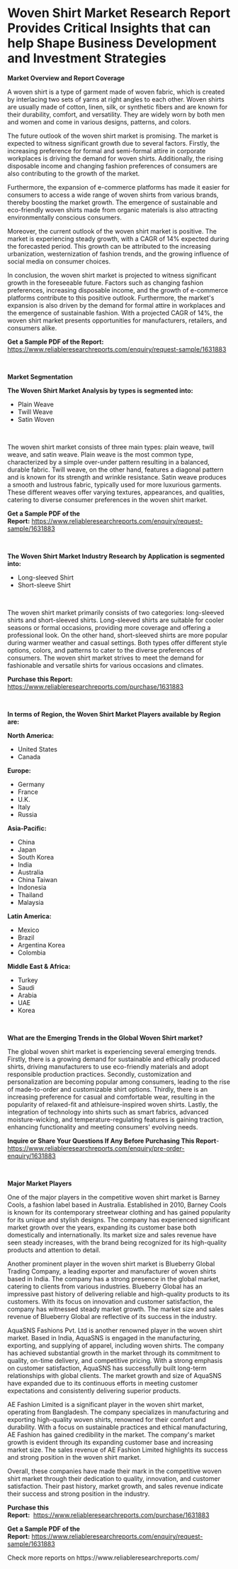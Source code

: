 <p><h1>Woven Shirt Market Research Report Provides Critical Insights that can help Shape Business Development and Investment Strategies</h1></p><p><strong>Market Overview and Report Coverage</strong></p>
<p><p>A woven shirt is a type of garment made of woven fabric, which is created by interlacing two sets of yarns at right angles to each other. Woven shirts are usually made of cotton, linen, silk, or synthetic fibers and are known for their durability, comfort, and versatility. They are widely worn by both men and women and come in various designs, patterns, and colors.</p><p>The future outlook of the woven shirt market is promising. The market is expected to witness significant growth due to several factors. Firstly, the increasing preference for formal and semi-formal attire in corporate workplaces is driving the demand for woven shirts. Additionally, the rising disposable income and changing fashion preferences of consumers are also contributing to the growth of the market.</p><p>Furthermore, the expansion of e-commerce platforms has made it easier for consumers to access a wide range of woven shirts from various brands, thereby boosting the market growth. The emergence of sustainable and eco-friendly woven shirts made from organic materials is also attracting environmentally conscious consumers.</p><p>Moreover, the current outlook of the woven shirt market is positive. The market is experiencing steady growth, with a CAGR of 14% expected during the forecasted period. This growth can be attributed to the increasing urbanization, westernization of fashion trends, and the growing influence of social media on consumer choices.</p><p>In conclusion, the woven shirt market is projected to witness significant growth in the foreseeable future. Factors such as changing fashion preferences, increasing disposable income, and the growth of e-commerce platforms contribute to this positive outlook. Furthermore, the market's expansion is also driven by the demand for formal attire in workplaces and the emergence of sustainable fashion. With a projected CAGR of 14%, the woven shirt market presents opportunities for manufacturers, retailers, and consumers alike.</p></p>
<p><strong>Get a Sample PDF of the Report:</strong> <a href="https://www.reliableresearchreports.com/enquiry/request-sample/1631883">https://www.reliableresearchreports.com/enquiry/request-sample/1631883</a></p>
<p>&nbsp;</p>
<p><strong>Market Segmentation</strong></p>
<p><strong>The Woven Shirt Market Analysis by types is segmented into:</strong></p>
<p><ul><li>Plain Weave</li><li>Twill Weave</li><li>Satin Woven</li></ul></p>
<p>&nbsp;</p>
<p><p>The woven shirt market consists of three main types: plain weave, twill weave, and satin weave. Plain weave is the most common type, characterized by a simple over-under pattern resulting in a balanced, durable fabric. Twill weave, on the other hand, features a diagonal pattern and is known for its strength and wrinkle resistance. Satin weave produces a smooth and lustrous fabric, typically used for more luxurious garments. These different weaves offer varying textures, appearances, and qualities, catering to diverse consumer preferences in the woven shirt market.</p></p>
<p><strong>Get a Sample PDF of the Report:</strong>&nbsp;<a href="https://www.reliableresearchreports.com/enquiry/request-sample/1631883">https://www.reliableresearchreports.com/enquiry/request-sample/1631883</a></p>
<p>&nbsp;</p>
<p><strong>The Woven Shirt Market Industry Research by Application is segmented into:</strong></p>
<p><ul><li>Long-sleeved Shirt</li><li>Short-sleeve Shirt</li></ul></p>
<p>&nbsp;</p>
<p><p>The woven shirt market primarily consists of two categories: long-sleeved shirts and short-sleeved shirts. Long-sleeved shirts are suitable for cooler seasons or formal occasions, providing more coverage and offering a professional look. On the other hand, short-sleeved shirts are more popular during warmer weather and casual settings. Both types offer different style options, colors, and patterns to cater to the diverse preferences of consumers. The woven shirt market strives to meet the demand for fashionable and versatile shirts for various occasions and climates.</p></p>
<p><strong>Purchase this Report:</strong>&nbsp; <a href="https://www.reliableresearchreports.com/purchase/1631883">https://www.reliableresearchreports.com/purchase/1631883</a></p>
<p>&nbsp;</p>
<p><strong>In terms of Region, the Woven Shirt Market Players available by Region are:</strong></p>
<p>
    <p> <strong> North America: </strong>
        <ul>
            <li>United States</li>
            <li>Canada</li>
        </ul>
        </p> 
    <p> <strong> Europe: </strong>
        <ul>
            <li>Germany</li>
            <li>France</li>
            <li>U.K.</li>
            <li>Italy</li>
            <li>Russia</li>
        </ul>
        </p> 
    <p> <strong> Asia-Pacific: </strong>
        <ul>
            <li>China</li>
            <li>Japan</li>
            <li>South Korea</li>
            <li>India</li>
            <li>Australia</li>
            <li>China Taiwan</li>
            <li>Indonesia</li>
            <li>Thailand</li>
            <li>Malaysia</li>
        </ul>
        </p> 
    <p> <strong> Latin America: </strong>
        <ul>
            <li>Mexico</li>
            <li>Brazil</li>
            <li>Argentina Korea</li>
            <li>Colombia</li>
        </ul>
        </p> 
    <p> <strong> Middle East & Africa: </strong>
        <ul>
            <li>Turkey</li>
            <li>Saudi</li>
            <li>Arabia</li>
            <li>UAE</li>
            <li>Korea</li>
        </ul>
    </p>
    </p>
<p>&nbsp;</p>
<p><strong>What are the Emerging Trends in the Global Woven Shirt market?</strong></p>
<p><p>The global woven shirt market is experiencing several emerging trends. Firstly, there is a growing demand for sustainable and ethically produced shirts, driving manufacturers to use eco-friendly materials and adopt responsible production practices. Secondly, customization and personalization are becoming popular among consumers, leading to the rise of made-to-order and customizable shirt options. Thirdly, there is an increasing preference for casual and comfortable wear, resulting in the popularity of relaxed-fit and athleisure-inspired woven shirts. Lastly, the integration of technology into shirts such as smart fabrics, advanced moisture-wicking, and temperature-regulating features is gaining traction, enhancing functionality and meeting consumers' evolving needs.</p></p>
<p><strong>Inquire or Share Your Questions If Any Before Purchasing This Report</strong>- <a href="https://www.reliableresearchreports.com/enquiry/pre-order-enquiry/1631883">https://www.reliableresearchreports.com/enquiry/pre-order-enquiry/1631883</a></p>
<p>&nbsp;</p>
<p><strong>Major Market Players</strong></p>
<p><p>One of the major players in the competitive woven shirt market is Barney Cools, a fashion label based in Australia. Established in 2010, Barney Cools is known for its contemporary streetwear clothing and has gained popularity for its unique and stylish designs. The company has experienced significant market growth over the years, expanding its customer base both domestically and internationally. Its market size and sales revenue have seen steady increases, with the brand being recognized for its high-quality products and attention to detail.</p><p>Another prominent player in the woven shirt market is Blueberry Global Trading Company, a leading exporter and manufacturer of woven shirts based in India. The company has a strong presence in the global market, catering to clients from various industries. Blueberry Global has an impressive past history of delivering reliable and high-quality products to its customers. With its focus on innovation and customer satisfaction, the company has witnessed steady market growth. The market size and sales revenue of Blueberry Global are reflective of its success in the industry.</p><p>AquaSNS Fashions Pvt. Ltd is another renowned player in the woven shirt market. Based in India, AquaSNS is engaged in the manufacturing, exporting, and supplying of apparel, including woven shirts. The company has achieved substantial growth in the market through its commitment to quality, on-time delivery, and competitive pricing. With a strong emphasis on customer satisfaction, AquaSNS has successfully built long-term relationships with global clients. The market growth and size of AquaSNS have expanded due to its continuous efforts in meeting customer expectations and consistently delivering superior products.</p><p>AE Fashion Limited is a significant player in the woven shirt market, operating from Bangladesh. The company specializes in manufacturing and exporting high-quality woven shirts, renowned for their comfort and durability. With a focus on sustainable practices and ethical manufacturing, AE Fashion has gained credibility in the market. The company's market growth is evident through its expanding customer base and increasing market size. The sales revenue of AE Fashion Limited highlights its success and strong position in the woven shirt market.</p><p>Overall, these companies have made their mark in the competitive woven shirt market through their dedication to quality, innovation, and customer satisfaction. Their past history, market growth, and sales revenue indicate their success and strong position in the industry.</p></p>
<p><strong>Purchase this Report:</strong>&nbsp;&nbsp;<a href="https://www.reliableresearchreports.com/purchase/1631883">https://www.reliableresearchreports.com/purchase/1631883</a></p>
<p></p>
<p><strong>Get a Sample PDF of the Report:</strong>&nbsp;<a href="https://www.reliableresearchreports.com/enquiry/request-sample/1631883">https://www.reliableresearchreports.com/enquiry/request-sample/1631883</a></p>
<p>Check more reports on https://www.reliableresearchreports.com/</p>